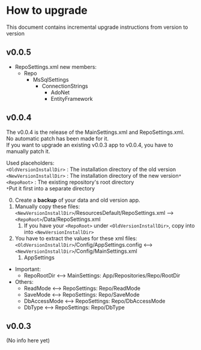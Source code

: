 # How to upgrade

This document contains incremental upgrade instructions from version to version

## v0.0.5

* RepoSettings.xml new members:
	* Repo
		* MsSqlSettings
			* ConnectionStrings
				* AdoNet
				* EntityFramework


## v0.0.4

The v0.0.4 is the release of the MainSettings.xml and RepoSettings.xml.  
No automatic patch has been made for it.  
If you want to upgrade an existing v0.0.3 app to v0.0.4, you have to manually patch it.

Used placeholders:  
`<OldVersionInstallDir>` : The installation directory of the old version  
`<NewVersionInstallDir>` : The installation directory of the new version`*`  
`<RepoRoot>`             : The existing repository's root directory  
`*`Put it first into a separate directory

0. Create a **backup** of your data and old version app.
1. Manually copy these files:
	`<NewVersionInstallDir>`/ResourcesDefault/RepoSettings.xml  --> `<RepoRoot>`/Data/RepoSettings.xml
	1. If you have your `<RepoRoot>` under `<OldVersionInstallDir>`, copy into into `<NewVersionInstallDir>`
2. You have to extract the values for these xml files:
	`<OldVersionInstallDir>`/Config/AppSettings.config         <--> `<NewVersionInstallDir>`/Config/MainSettings.xml
	1. AppSettings

* Important:
	* RepoRootDir <--> MainSettings: App/Repositories/Repo/RootDir
* Others:
	* ReadMode <--> RepoSettings: Repo/ReadMode
	* SaveMode <--> RepoSettings: Repo/SaveMode
	* DbAccessMode <--> RepoSettings: Repo/DbAccessMode
	* DbType <--> RepoSettings: Repo/DbType


## v0.0.3

(No info here yet)
